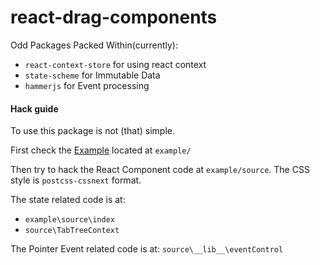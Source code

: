 # react-drag-components

Odd Packages Packed Within(currently):
* `react-context-store` for using react context
* `state-scheme` for Immutable Data
* `hammerjs` for Event processing

#### Hack guide

To use this package is not (that) simple.

First check the [Example](https://thatbean.github.io/react-drag-component/) located at `example/`

Then try to hack the React Component code at `example/source`. The CSS style is `postcss-cssnext` format.

The state related code is at:
* `example\source\index`
* `source\TabTreeContext`

The Pointer Event related code is at: `source\__lib__\eventControl`